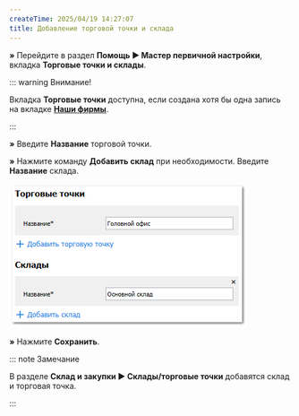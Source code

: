 ```yaml
---
createTime: 2025/04/19 14:27:07
title: Добавление торговой точки и склада
---
```

**»** Перейдите в раздел **Помощь ► Мастер первичной настройки**, вкладка **Торговые точки и склады**.

::: warning Внимание!

Вкладка **Торговые точки** доступна, если создана хотя бы одна запись на вкладке [**Наши фирмы**](./dobavlenie_kartochki_vashej_firmy.md). 

:::

**»** Введите **Название** торговой точки.

**»** Нажмите команду **Добавить склад** при необходимости. Введите **Название** склада.

![](../../assets/guide/Aspose.Words.6f13226c-9016-4dda-be57-653ed66d987a.092.png)

**»** Нажмите **Сохранить**. 

::: note Замечание

В разделе **Склад и закупки ► Склады/торговые точки** добавятся склад и торговая точка.

:::